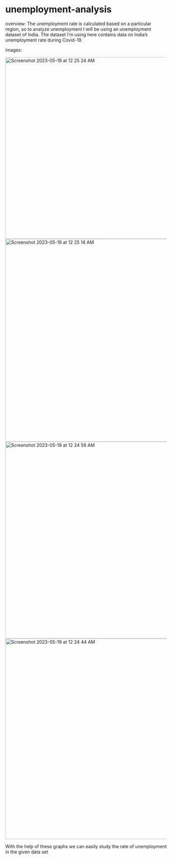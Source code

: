 # unemployment-analysis
overview:
The unemployment rate is calculated based on a particular region, so to analyze unemployment I will be using an 
unemployment dataset of India. The dataset I’m using here contains data on India’s unemployment rate during Covid-19.

images:

<img width="567" alt="Screenshot 2023-05-19 at 12 25 24 AM" src="https://github.com/yashshukla20/unemployment-analysis/assets/127749722/bc19d698-497a-4f9f-aa27-8d5f6647293c">

<img width="633" alt="Screenshot 2023-05-19 at 12 25 14 AM" src="https://github.com/yashshukla20/unemployment-analysis/assets/127749722/ae5927fe-6ad0-493e-aebe-32bd08ce5d59">

<img width="614" alt="Screenshot 2023-05-19 at 12 24 59 AM" src="https://github.com/yashshukla20/unemployment-analysis/assets/127749722/8071fff1-1dcd-4731-ae31-62a1933ab22f">

<img width="626" alt="Screenshot 2023-05-19 at 12 24 44 AM" src="https://github.com/yashshukla20/unemployment-analysis/assets/127749722/bfc8f7e4-f41d-4df3-8e07-623e38844a4b">

With the help of these graphs we can easily study the rate of unemployment in the given data set


